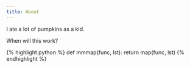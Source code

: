 ```yaml
---
title: About
---
```


I ate a lot of pumpkins as a kid.

When will this work?

{% highlight python %}
def mmmap(func, lst):
  return map(func, lst)
{% endhighlight %}
